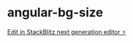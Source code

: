 # angular-bg-size

[Edit in StackBlitz next generation editor ⚡️](https://stackblitz.com/~/github.com/josellia/angular-bg-size)